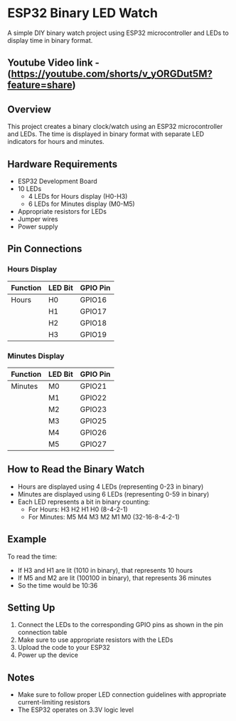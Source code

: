 # ESP32 Binary LED Watch

A simple DIY binary watch project using ESP32 microcontroller and LEDs to display time in binary format.

## Youtube Video link - (https://youtube.com/shorts/v_yORGDut5M?feature=share)

## Overview

This project creates a binary clock/watch using an ESP32 microcontroller and LEDs. The time is displayed in binary format with separate LED indicators for hours and minutes.

## Hardware Requirements

- ESP32 Development Board
- 10 LEDs
  - 4 LEDs for Hours display (H0-H3)
  - 6 LEDs for Minutes display (M0-M5)
- Appropriate resistors for LEDs
- Jumper wires
- Power supply

## Pin Connections

### Hours Display
| Function | LED Bit | GPIO Pin |
|----------|---------|----------|
| Hours    | H0      | GPIO16   |
|          | H1      | GPIO17   |
|          | H2      | GPIO18   |
|          | H3      | GPIO19   |

### Minutes Display
| Function | LED Bit | GPIO Pin |
|----------|---------|----------|
| Minutes  | M0      | GPIO21   |
|          | M1      | GPIO22   |
|          | M2      | GPIO23   |
|          | M3      | GPIO25   |
|          | M4      | GPIO26   |
|          | M5      | GPIO27   |

## How to Read the Binary Watch

- Hours are displayed using 4 LEDs (representing 0-23 in binary)
- Minutes are displayed using 6 LEDs (representing 0-59 in binary)
- Each LED represents a bit in binary counting:
  - For Hours: H3 H2 H1 H0 (8-4-2-1)
  - For Minutes: M5 M4 M3 M2 M1 M0 (32-16-8-4-2-1)

## Example
To read the time:
- If H3 and H1 are lit (1010 in binary), that represents 10 hours
- If M5 and M2 are lit (100100 in binary), that represents 36 minutes
- So the time would be 10:36

## Setting Up

1. Connect the LEDs to the corresponding GPIO pins as shown in the pin connection table
2. Make sure to use appropriate resistors with the LEDs
3. Upload the code to your ESP32
4. Power up the device

## Notes
- Make sure to follow proper LED connection guidelines with appropriate current-limiting resistors
- The ESP32 operates on 3.3V logic level

